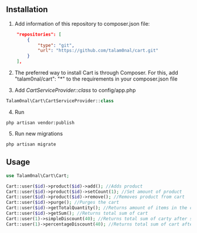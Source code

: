Installation
-------
1. Add information of this repository to composer.json file:
```json
    "repositories": [
        {
            "type": "git",
            "url": "https://github.com/talam0nal/cart.git"
        }
    ],
```

2. The preferred way to install Cart is through Composer. For this, add "talam0nal/cart": "*" to the requirements in your composer.json file


3. Add *CartServiceProvider::class* to config/app.php 
```php
Talam0nal\Cart\CartServiceProvider::class
```

4. Run 
```shell
php artisan vendor:publish
```

5. Run new migrations
```shell
php artisan migrate
```

Usage
-------

```php
use Talam0nal\Cart\Cart;

Cart::user($id)->product($id)->add(); //Adds product
Cart::user($id)->product($id)->setCount(1); //Set amount of product
Cart::user($id)->product($id)->remove(); //Removes product from cart
Cart::user($id)->purge(); //Purges the cart
Cart::user($id)->getTotalQuantity(); //Returns amount of items in the cart
Cart::user($id)->getSum(); //Returns total sum of cart
Cart::user(1)->simpleDiscount(40); //Returns total sum of carty after simple discount
Cart::user(1)->percentageDiscount(40); //Returns total sum of cart after percentage discount
```
